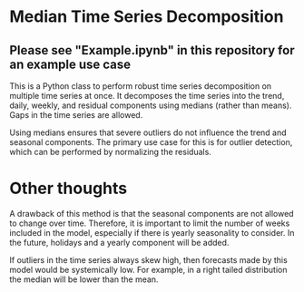 # Median Time Series Decomposition
## Please see "Example.ipynb" in this repository for an example use case

This is a Python class to perform robust time series decomposition on multiple time series at once. It decomposes the time series into the trend, daily, weekly, and residual components using medians (rather than means). Gaps in the time series are allowed.

Using medians ensures that severe outliers do not influence the trend and seasonal components. The primary use case for this is for outlier detection, which can be performed by normalizing the residuals. 

# Other thoughts

A drawback of this method is that the seasonal components are not allowed to change over time. Therefore, it is important to limit the number of weeks included in the model, especially if there is yearly seasonality to consider. In the future, holidays and a yearly component will be added. 

If outliers in the time series always skew high, then forecasts made by this model would be systemically low. For example, in a right tailed distribution the median will be lower than the mean. 